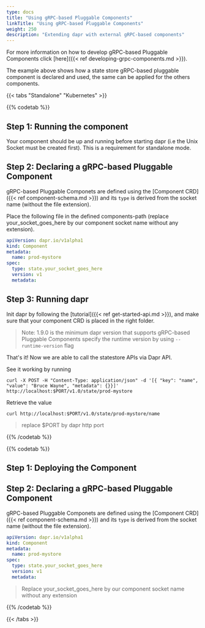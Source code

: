 ```yaml
---
type: docs
title: "Using gRPC-based Pluggable Components"
linkTitle: "Using gRPC-based Pluggable Components"
weight: 250
description: "Extending dapr with external gRPC-based components"
---
```


For more information on how to develop gRPC-based Pluggable Components click [here]({{< ref developing-grpc-components.md >}}).

The example above shows how a state store gRPC-based pluggable component is declared and used, the same can be applied for the others components.

{{< tabs "Standalone" "Kubernetes" >}}

{{% codetab %}}

## Step 1: Running the component

Your component should be up and running before starting dapr (i.e the Unix Socket must be created first). This is a requirement for standalone mode.

## Step 2: Declaring a gRPC-based Pluggable Component

gRPC-based Pluggable Componets are defined using the [Component CRD]({{< ref component-schema.md >}}) and its `type` is derived from the socket name (without the file extension).

Place the following file in the defined components-path (replace your_socket_goes_here by our component socket name without any extension).

```yaml
apiVersion: dapr.io/v1alpha1
kind: Component
metadata:
  name: prod-mystore
spec:
  type: state.your_socket_goes_here
  version: v1
  metadata:
```

## Step 3: Running dapr

Init dapr by following the [tutorial]({{< ref get-started-api.md >}}), and make sure that your component CRD is placed in the right folder.

> Note: 1.9.0 is the minimum dapr version that supports gRPC-based Pluggable Components
> specify the runtime version by using `--runtime-version` flag


That's it! Now we are able to call the statestore APIs via Dapr API.

See it working by running

```shell
curl -X POST -H "Content-Type: application/json" -d '[{ "key": "name", "value": "Bruce Wayne", "metadata": {}}]' http://localhost:$PORT/v1.0/state/prod-mystore
```

Retrieve the value

```shell
curl http://localhost:$PORT/v1.0/state/prod-mystore/name
```

> replace $PORT by dapr http port

{{% /codetab %}}

{{% codetab %}}

## Step 1: Deploying the Component

## Step 2: Declaring a gRPC-based Pluggable Component

gRPC-based Pluggable Componets are defined using the [Component CRD]({{< ref component-schema.md >}}) and its `type` is derived from the socket name (without the file extension).

```yaml
apiVersion: dapr.io/v1alpha1
kind: Component
metadata:
  name: prod-mystore
spec:
  type: state.your_socket_goes_here
  version: v1
  metadata:
```

> Replace your_socket_goes_here by our component socket name without any extension

{{% /codetab %}}

{{< /tabs >}}
